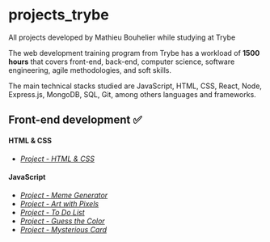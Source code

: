 # projects_trybe
 All projects developed by Mathieu Bouhelier while studying at Trybe

The web development training program from Trybe has a workload of **1500 hours** that covers front-end, back-end, computer science, software engineering, agile methodologies, and soft skills.

The main technical stacks studied are JavaScript, HTML, CSS, React, Node, Express.js, MongoDB, SQL, Git, among others languages and frameworks.

## Front-end development :white_check_mark:
#### HTML & CSS
- *[Project - HTML & CSS](https://github.com/mathieubouhelier/projects_trybe/tree/main/sd-04-block3-project-html-css)*
#### JavaScript
- *[Project - Meme Generator](https://github.com/mathieubouhelier/projects_trybe/tree/main/sd-04-block5-project-meme-generator)*
- *[Project - Art with Pixels](https://github.com/mathieubouhelier/projects_trybe/tree/main/sd-04-block5-project-pixels-art)*
- *[Project - To Do List](https://github.com/mathieubouhelier/projects_trybe/tree/main/sd-04-block5-project-todo-list)*
- *[Project - Guess the Color](https://github.com/mathieubouhelier/projects_trybe/tree/main/sd-04-block5-project-color-guess)*
- *[Project - Mysterious Card](https://github.com/mathieubouhelier/projects_trybe/tree/main/sd-04-block5-project-mistery-letter)*

